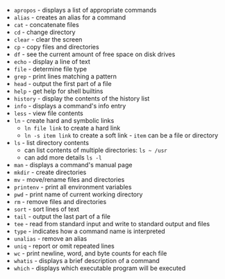 * `apropos` - displays a list of appropriate commands
* `alias` - creates an alias for a command
* `cat` - concatenate files
* `cd` - change directory
* `clear` - clear the screen
* `cp` - copy files and directories
* `df` - see the current amount of free space on disk drives
* `echo` - display a line of text
* `file` - determine file type
* `grep` - print lines matching a pattern
* `head` - output the first part of a file
* `help` - get help for shell builtins
* `history` - display the contents of the history list
* `info` - displays a command's info entry
* `less` - view file contents
* `ln` - create hard and symbolic links
  * `ln file link` to create a hard link
  * `ln -s item link` to create a soft link - `item` can be a file or directory
* `ls` - list directory contents
  * can list contents of multiple directories: `ls ~ /usr`
  * can add more details `ls -l`
* `man` - displays a command's manual page
* `mkdir` - create directories
* `mv` - move/rename files and directories
* `printenv` - print all environment variables
* `pwd` - print name of current working directory
* `rm` - remove files and directories
* `sort` - sort lines of text
* `tail` - output the last part of a file
* `tee` - read from standard input and write to standard output and files
* `type` - indicates how a command name is interpreted
* `unalias` - remove an alias
* `uniq` - report or omit repeated lines
* `wc` - print newline, word, and byte counts for each file
* `whatis` - displays a brief description of a command
* `which` - displays which executable program will be executed
